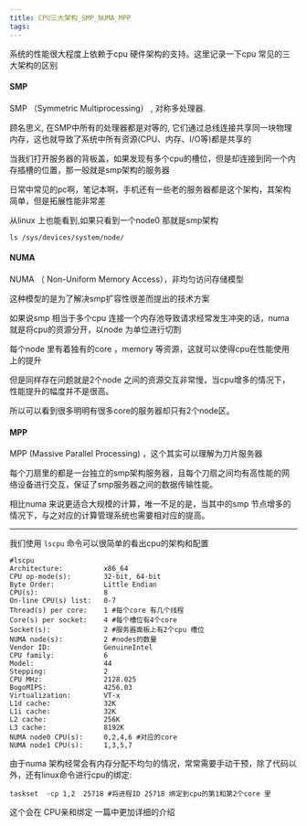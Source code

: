 ```yaml
---
title: CPU三大架构_SMP_NUMA_MPP
tags: 
---
```


系统的性能很大程度上依赖于cpu 硬件架构的支持。这里记录一下cpu 常见的三大架构的区别

#### SMP

SMP （Symmetric Multiprocessing） , 对称多处理器. 

顾名思义, 在SMP中所有的处理器都是对等的, 它们通过总线连接共享同一块物理内存，这也就导致了系统中所有资源(CPU、内存、I/O等)都是共享的

当我们打开服务器的背板盖，如果发现有多个cpu的槽位，但是却连接到同一个内存插槽的位置，那一般就是smp架构的服务器

日常中常见的pc啊，笔记本啊，手机还有一些老的服务器都是这个架构，其架构简单，但是拓展性能非常差

从linux 上也能看到,如果只看到一个node0 那就是smp架构

`ls /sys/devices/system/node/`

#### NUMA

NUMA （ Non-Uniform Memory Access），非均匀访问存储模型

这种模型的是为了解决smp扩容性很差而提出的技术方案

如果说smp 相当于多个cpu 连接一个内存池导致请求经常发生冲突的话，numa 就是将cpu的资源分开，以node 为单位进行切割

每个node 里有着独有的core ，memory 等资源，这就可以使得cpu在性能使用上的提升

但是同样存在问题就是2个node 之间的资源交互非常慢，当cpu增多的情况下，性能提升的幅度并不是很高。

所以可以看到很多明明有很多core的服务器却只有2个node区。

#### MPP

MPP (Massive Parallel Processing) ，这个其实可以理解为刀片服务器

每个刀扇里的都是一台独立的smp架构服务器，且每个刀扇之间均有高性能的网络设备进行交互，保证了smp服务器之间的数据传输性能。

相比numa 来说更适合大规模的计算，唯一不足的是，当其中的smp 节点增多的情况下，与之对应的计算管理系统也需要相对应的提高。

----------------------

我们使用 `lscpu` 命令可以很简单的看出cpu的架构和配置

```
#lscpu
Architecture:          x86_64
CPU op-mode(s):        32-bit, 64-bit
Byte Order:            Little Endian
CPU(s):                8
On-line CPU(s) list:   0-7
Thread(s) per core:    1 #每个core 有几个线程
Core(s) per socket:    4 #每个槽位有4个core 
Socket(s):             2 #服务器面板上有2个cpu 槽位
NUMA node(s):          2 #nodes的数量
Vendor ID:             GenuineIntel
CPU family:            6
Model:                 44
Stepping:              2
CPU MHz:               2128.025
BogoMIPS:              4256.03
Virtualization:        VT-x
L1d cache:             32K
L1i cache:             32K
L2 cache:              256K
L3 cache:              8192K
NUMA node0 CPU(s):     0,2,4,6 #对应的core
NUMA node1 CPU(s):     1,3,5,7
```


由于numa 架构经常会有内存分配不均匀的情况，常常需要手动干预，除了代码以外，还有linux命令进行cpu的绑定:

`taskset  -cp 1,2  25718 #将进程ID 25718 绑定到cpu的第1和第2个core 里`

这个会在 CPU亲和绑定 一篇中更加详细的介绍